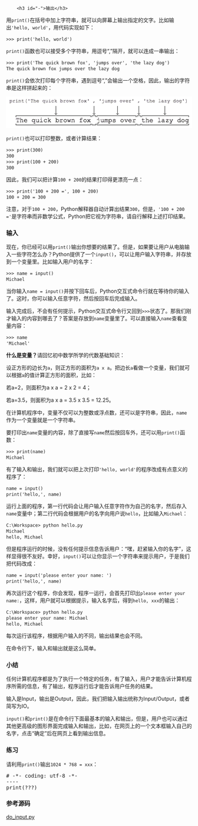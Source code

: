 ﻿
        <h3 id="-">输出</h3>
<p>用<code>print()</code>在括号中加上字符串，就可以向屏幕上输出指定的文字。比如输出<code>&#39;hello, world&#39;</code>，用代码实现如下：</p>
<pre><code>&gt;&gt;&gt; print(&#39;hello, world&#39;)
</code></pre><p><code>print()</code>函数也可以接受多个字符串，用逗号“,”隔开，就可以连成一串输出：</p>
<pre><code>&gt;&gt;&gt; print(&#39;The quick brown fox&#39;, &#39;jumps over&#39;, &#39;the lazy dog&#39;)
The quick brown fox jumps over the lazy dog
</code></pre><p><code>print()</code>会依次打印每个字符串，遇到逗号“,”会输出一个空格，因此，输出的字符串是这样拼起来的：</p>
<p><img src="../files/attachments/001431643506965540b8016b45c4d27b84c734543f78840000/l.jpg" alt="print-explain"></p>
<p><code>print()</code>也可以打印整数，或者计算结果：</p>
<pre><code>&gt;&gt;&gt; print(300)
300
&gt;&gt;&gt; print(100 + 200)
300
</code></pre><p>因此，我们可以把计算<code>100 + 200</code>的结果打印得更漂亮一点：</p>
<pre><code>&gt;&gt;&gt; print(&#39;100 + 200 =&#39;, 100 + 200)
100 + 200 = 300
</code></pre><p>注意，对于<code>100 + 200</code>，Python解释器自动计算出结果<code>300</code>，但是，<code>&#39;100 + 200 =&#39;</code>是字符串而非数学公式，Python把它视为字符串，请自行解释上述打印结果。</p>
<h3 id="-">输入</h3>
<p>现在，你已经可以用<code>print()</code>输出你想要的结果了。但是，如果要让用户从电脑输入一些字符怎么办？Python提供了一个<code>input()</code>，可以让用户输入字符串，并存放到一个变量里。比如输入用户的名字：</p>
<pre><code>&gt;&gt;&gt; name = input()
Michael
</code></pre><p>当你输入<code>name = input()</code>并按下回车后，Python交互式命令行就在等待你的输入了。这时，你可以输入任意字符，然后按回车后完成输入。</p>
<p>输入完成后，不会有任何提示，Python交互式命令行又回到<code>&gt;&gt;&gt;</code>状态了。那我们刚才输入的内容到哪去了？答案是存放到<code>name</code>变量里了。可以直接输入<code>name</code>查看变量内容：</p>
<pre><code>&gt;&gt;&gt; name
&#39;Michael&#39;
</code></pre><p><strong>什么是变量？</strong>请回忆初中数学所学的代数基础知识：</p>
<p>设正方形的边长为<code>a</code>，则正方形的面积为<code>a x a</code>。把边长<code>a</code>看做一个变量，我们就可以根据<code>a</code>的值计算正方形的面积，比如：</p>
<p>若a=2，则面积为a x a = 2 x 2 = 4；</p>
<p>若a=3.5，则面积为a x a = 3.5 x 3.5 = 12.25。</p>
<p>在计算机程序中，变量不仅可以为整数或浮点数，还可以是字符串，因此，<code>name</code>作为一个变量就是一个字符串。</p>
<p>要打印出<code>name</code>变量的内容，除了直接写<code>name</code>然后按回车外，还可以用<code>print()</code>函数：</p>
<pre><code>&gt;&gt;&gt; print(name)
Michael
</code></pre><p>有了输入和输出，我们就可以把上次打印<code>&#39;hello, world&#39;</code>的程序改成有点意义的程序了：</p>
<pre><code>name = input()
print(&#39;hello,&#39;, name)
</code></pre><p>运行上面的程序，第一行代码会让用户输入任意字符作为自己的名字，然后存入<code>name</code>变量中；第二行代码会根据用户的名字向用户说<code>hello</code>，比如输入<code>Michael</code>：</p>
<pre><code>C:\Workspace&gt; python hello.py
Michael
hello, Michael
</code></pre><p>但是程序运行的时候，没有任何提示信息告诉用户：“嘿，赶紧输入你的名字”，这样显得很不友好。幸好，<code>input()</code>可以让你显示一个字符串来提示用户，于是我们把代码改成：</p>
<pre><code>name = input(&#39;please enter your name: &#39;)
print(&#39;hello,&#39;, name)
</code></pre><p>再次运行这个程序，你会发现，程序一运行，会首先打印出<code>please enter your name:</code>，这样，用户就可以根据提示，输入名字后，得到<code>hello, xxx</code>的输出：</p>
<pre><code>C:\Workspace&gt; python hello.py
please enter your name: Michael
hello, Michael
</code></pre><p>每次运行该程序，根据用户输入的不同，输出结果也会不同。</p>
<p>在命令行下，输入和输出就是这么简单。</p>
<h3 id="-">小结</h3>
<p>任何计算机程序都是为了执行一个特定的任务，有了输入，用户才能告诉计算机程序所需的信息，有了输出，程序运行后才能告诉用户任务的结果。</p>
<p>输入是Input，输出是Output，因此，我们把输入输出统称为Input/Output，或者简写为IO。</p>
<p><code>input()</code>和<code>print()</code>是在命令行下面最基本的输入和输出，但是，用户也可以通过其他更高级的图形界面完成输入和输出，比如，在网页上的一个文本框输入自己的名字，点击“确定”后在网页上看到输出信息。</p>
<h3 id="-">练习</h3>
<p>请利用<code>print()</code>输出<code>1024 * 768 = xxx</code>：</p>
<pre class="x-python3">
# -*- coding: utf-8 -*-
----
print(???)
</pre>

<h3 id="-">参考源码</h3>
<p><a href="https://github.com/michaelliao/learn-python3/blob/master/samples/basic/do_input.py">do_input.py</a></p>

    